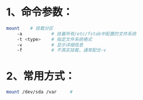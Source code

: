 # 1、命令参数：

```bash
mount    # 挂载分区 
    -a           # 挂着所有/etc/fstab中配置的文件系统
    -t <type>    # 指定文件系统格式
    -v           # 显示详细信息
    -f           # 不真实挂载，通常配合-v
```

# 2、常用方式：

```bash
mount /dev/sda /var     #
```

